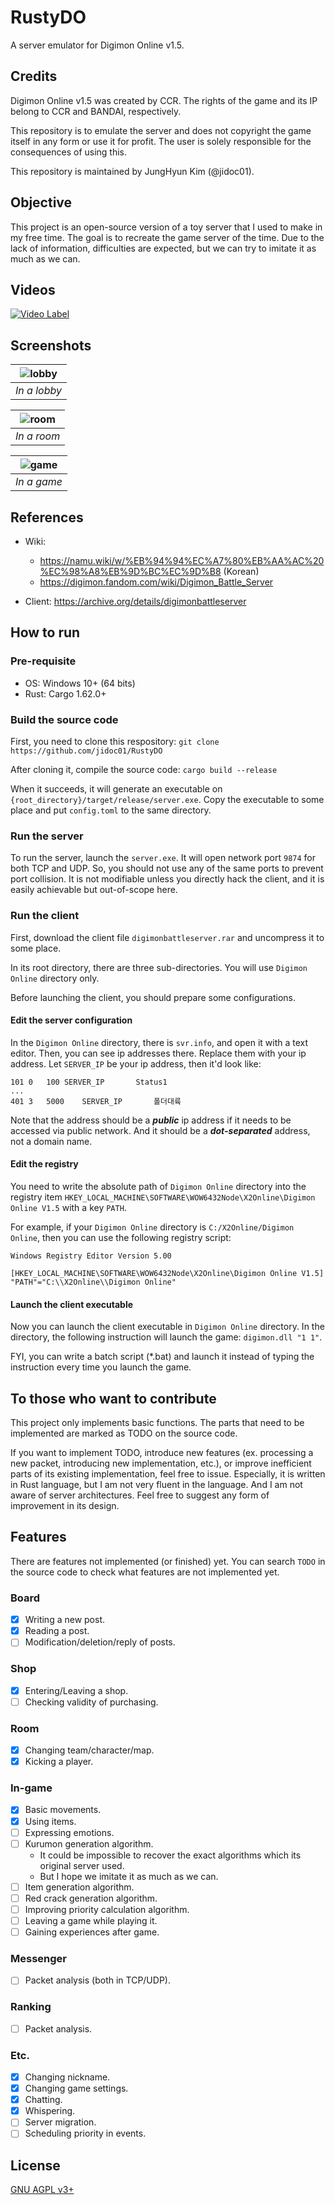 RustyDO
=================================

A server emulator for Digimon Online v1.5.


## Credits

Digimon Online v1.5 was created by CCR. The rights of the game and its IP belong
to CCR and BANDAI, respectively.

This repository is to emulate the server and does not copyright the game itself
in any form or use it for profit. The user is solely responsible for the
consequences of using this.

This repository is maintained by JungHyun Kim (@jidoc01).

## Objective

This project is an open-source version of a toy server that I used to make in my
free time. The goal is to recreate the game server of the time. Due to the lack
of information, difficulties are expected, but we can try to imitate it as much
as we can.

## Videos

[![Video Label](http://img.youtube.com/vi/qFHj128fxyM/0.jpg)](https://youtu.be/qFHj128fxyMI)

## Screenshots

| ![lobby](https://user-images.githubusercontent.com/12146267/183245660-494904c7-a072-4f31-839e-db5fffd7d04d.png) |
|:--:|
| *In a lobby* |

| ![room](https://user-images.githubusercontent.com/12146267/183245665-af69dc61-a110-4577-a1e3-a4baa2fc7247.png) |
|:--:|
| *In a room* |

| ![game](https://user-images.githubusercontent.com/12146267/183245667-5524b15f-648a-4d35-aaf6-b6dbb95eb018.png) | 
|:--:| 
| *In a game* |

## References

+ Wiki:
  + https://namu.wiki/w/%EB%94%94%EC%A7%80%EB%AA%AC%20%EC%98%A8%EB%9D%BC%EC%9D%B8 (Korean)
  + https://digimon.fandom.com/wiki/Digimon_Battle_Server

+ Client: https://archive.org/details/digimonbattleserver


## How to run

### Pre-requisite

+ OS: Windows 10+ (64 bits)
+ Rust: Cargo 1.62.0+

### Build the source code

First, you need to clone this respository: 
`git clone https://github.com/jidoc01/RustyDO`

After cloning it, compile the source code:
`cargo build --release`

When it succeeds, it will generate an executable on `{root_directory}/target/release/server.exe`. Copy the executable to some place and put `config.toml` to the same directory.

### Run the server

To run the server, launch the `server.exe`. It will open network port `9874` for both TCP and UDP. So, you should not use any of the same ports to prevent port collision. It is not modifiable unless you directly hack the client, and it is easily achievable but  out-of-scope here.

### Run the client

First, download the client file `digimonbattleserver.rar` and uncompress it to some place.

In its root directory, there are three sub-directories. You will use `Digimon Online` directory only.

Before launching the client, you should prepare some configurations.

#### Edit the server configuration

In the `Digimon Online` directory, there is `svr.info`, and open it with a text editor. Then, you can see ip addresses there. Replace them with your ip address. Let `SERVER_IP` be your ip address, then it'd look like:

```
101	0	100	SERVER_IP		Status1
...
401	3	5000	SERVER_IP		폴더대륙
```

Note that the address should be a ***public*** ip address if it needs to be accessed via public network. And it should be a ***dot-separated*** address, not a domain name.

#### Edit the registry

You need to write the absolute path of `Digimon Online` directory into the registry item  `HKEY_LOCAL_MACHINE\SOFTWARE\WOW6432Node\X2Online\Digimon Online V1.5` with a key `PATH`.

For example, if your `Digimon Online` directory is `C:/X2Online/Digimon Online`, then you can use the following registry script:

```
Windows Registry Editor Version 5.00

[HKEY_LOCAL_MACHINE\SOFTWARE\WOW6432Node\X2Online\Digimon Online V1.5]
"PATH"="C:\\X2Online\\Digimon Online"
```

#### Launch the client executable

Now you can launch the client executable in `Digimon Online` directory. In the directory, the following instruction will launch the game: `digimon.dll "1 1"`.

FYI, you can write a batch script (*.bat) and launch it instead of typing the instruction every time you launch the game.


## To those who want to contribute

This project only implements basic functions. The parts that need to be
implemented are marked as TODO on the source code.

If you want to implement TODO, introduce new features (ex. processing a new
packet, introducing new implementation, etc.), or improve inefficient parts of
its existing implementation, feel free to issue. Especially, it is written in
Rust language, but I am not very fluent in the language. And I am not aware of
server architectures. Feel free to suggest any form of improvement in its design.


## Features

There are features not implemented (or finished) yet. You can search `TODO` in the source code to check what features are not implemented yet.

### Board
- [x] Writing a new post.
- [x] Reading a post.
- [ ] Modification/deletion/reply of posts.

### Shop
- [x] Entering/Leaving a shop.
- [ ] Checking validity of purchasing.

### Room
- [x] Changing team/character/map.
- [x] Kicking a player.

### In-game
- [x] Basic movements.
- [x] Using items.
- [ ] Expressing emotions.
- [ ] Kurumon generation algorithm.
  + It could be impossible to recover the exact algorithms which its original server used.
  + But I hope we imitate it as much as we can.
- [ ] Item generation algorithm.
- [ ] Red crack generation algorithm.
- [ ] Improving priority calculation algorithm.
- [ ] Leaving a game while playing it.
- [ ] Gaining experiences after game.

### Messenger
- [ ] Packet analysis (both in TCP/UDP).

### Ranking
- [ ] Packet analysis.

### Etc.
- [x] Changing nickname.
- [x] Changing game settings.
- [x] Chatting.
- [x] Whispering.
- [ ] Server migration.
- [ ] Scheduling priority in events.

## License

[GNU AGPL v3+](https://www.gnu.org/licenses/agpl-3.0.en.html)
